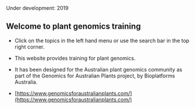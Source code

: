 <br>
<br>

<ss>Under development: 2019</ss>

## Welcome to plant genomics training

* Click on the topics in the left hand menu or use the search bar in the top right corner.

* This website provides training for plant genomics.

* It has been designed for the Australian plant genomics community as part of the Genomics for Australian Plants project, by Bioplatforms Australia.

* [https://www.genomicsforaustralianplants.com/](https://www.genomicsforaustralianplants.com/)
